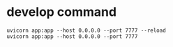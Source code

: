 # develop command

```shell
uvicorn app:app --host 0.0.0.0 --port 7777 --reload
uvicorn app:app --host 0.0.0.0 --port 7777
```
